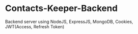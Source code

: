 # Contacts-Keeper-Backend
 Backend server using NodeJS, ExpressJS, MongoDB, Cookies, JWT(Access, Refresh Token)
